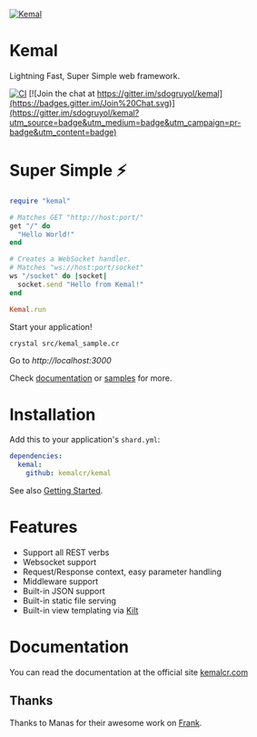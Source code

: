 
[![Kemal](https://avatars3.githubusercontent.com/u/15321198?v=3&s=200)](http://kemalcr.com)

# Kemal

Lightning Fast, Super Simple web framework.

[![CI](https://github.com/kemalcr/kemal/actions/workflows/ci.yml/badge.svg)](https://github.com/kemalcr/kemal/actions/workflows/ci.yml)
[![Join the chat at https://gitter.im/sdogruyol/kemal](https://badges.gitter.im/Join%20Chat.svg)](https://gitter.im/sdogruyol/kemal?utm_source=badge&utm_medium=badge&utm_campaign=pr-badge&utm_content=badge)

# Super Simple ⚡️

```ruby
require "kemal"

# Matches GET "http://host:port/"
get "/" do
  "Hello World!"
end

# Creates a WebSocket handler.
# Matches "ws://host:port/socket"
ws "/socket" do |socket|
  socket.send "Hello from Kemal!"
end

Kemal.run
```

Start your application!

```
crystal src/kemal_sample.cr
```
Go to *http://localhost:3000*

Check [documentation](http://kemalcr.com) or [samples](https://github.com/kemalcr/kemal/tree/master/samples) for more.

# Installation

Add this to your application's `shard.yml`:

```yaml
dependencies:
  kemal:
    github: kemalcr/kemal
```

See also [Getting Started](http://kemalcr.com/guide/).

# Features

- Support all REST verbs
- Websocket support
- Request/Response context, easy parameter handling
- Middleware support
- Built-in JSON support
- Built-in static file serving
- Built-in view templating via [Kilt](https://github.com/jeromegn/kilt)

# Documentation

You can read the documentation at the official site [kemalcr.com](http://kemalcr.com)

## Thanks

Thanks to Manas for their awesome work on [Frank](https://github.com/manastech/frank).
